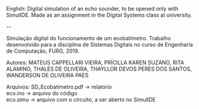 English: Digital simulation of an echo sounder, to be opened only with SimulIDE. Made as an assignment in the Digital Systems class at university.

--

Simulação digital do funcionamento de um ecobatímetro. Trabalho desenvolvido para a disciplina de Sistemas Digitais no curso de Engenharia de Computação, FURG, 2019.

Autores:
MATEUS CAPPELLARI VIEIRA,
PRÍCILLA KAREN SUZANO,
RITA ALAMINO,
THALES DE OLIVEIRA,
THAYLLOR DEVOS PERES DOS SANTOS,
WANDERSON DE OLIVEIRA PAES

Arquivos:
SD_Ecobatimetro.pdf -> relatório <br>
eco.ino -> arquivo do código <br>
eco.simu -> arquivo com o circuito, a ser aberto no SimulIDE

